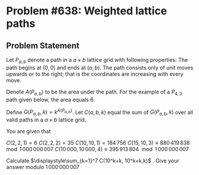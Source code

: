 # Problem #638: Weighted lattice paths 

## Problem Statement 

Let $P_{a,b}$ denote a path in a $a\times b$ lattice grid with following properties:
The path begins at $(0,0)$ and ends at $(a,b)$.
The path consists only of unit moves upwards or to the right; that is the coordinates are increasing with every move.


Denote $A(P_{a,b})$ to be the area under the path. For the example of a $P_{4,3}$ path given below, the area equals 6.




Define $G(P_{a,b},k)=k^{A(P_{a,b})}$. Let $C(a,b,k)$ equal the sum of $G(P_{a,b},k)$ over all valid paths in a $a\times b$ lattice grid. 


You are given that

$C(2,2,1)=6$
$C(2,2,2)=35$
$C(10,10,1)=184\,756$
$C(15,10,3) \equiv 880\,419\,838 \mod 1\,000\,000\,007$
$C(10\,000,10\,000,4) \equiv 395\,913\,804 \mod 1\,000\,000\,007$


Calculate $\displaystyle\sum_{k=1}^7 C(10^k+k, 10^k+k,k)$ . Give your answer modulo $1\,000\,000\,007$

